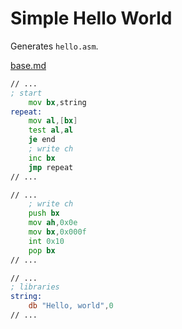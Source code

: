 # Simple Hello World

Generates `hello.asm`.

[base.md](base.md)

```asm
// ...
; start
	mov bx,string
repeat:
	mov al,[bx]
	test al,al
	je end
	; write ch
	inc bx
	jmp repeat
// ...
```

```asm
// ...
	; write ch
	push bx
	mov ah,0x0e
	mov bx,0x000f
	int 0x10
	pop bx
// ...
```

```asm
// ...
; libraries
string:
	db "Hello, world",0
// ...
```

